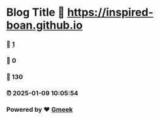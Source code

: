 # Blog Title :link: https://inspired-boan.github.io 
### :page_facing_up: [1](https://inspired-boan.github.io/tag.html) 
### :speech_balloon: 0 
### :hibiscus: 130 
### :alarm_clock: 2025-01-09 10:05:54 
### Powered by :heart: [Gmeek](https://github.com/Meekdai/Gmeek)
